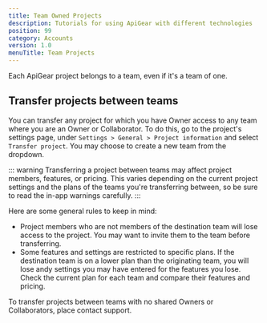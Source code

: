 ```yaml
---
title: Team Owned Projects
description: Tutorials for using ApiGear with different technologies
position: 99
category: Accounts
version: 1.0
menuTitle: Team Projects
---
```


Each ApiGear project belongs to a team, even if it's a team of one.

## Transfer projects between teams

You can transfer any project for which you have Owner access to any team where you are an Owner or Collaborator. To do this, go to the project's settings page, under `Settings > General > Project information` and select `Transfer project`. You may choose to create a new team from the dropdown.

::: warning
Transferring a project between teams may affect project members, features, or pricing. This varies depending on the current project settings and the plans of the teams you're transferring between, so be sure to read the in-app warnings carefully.
:::

Here are some general rules to keep in mind:

- Project members who are not members of the destination team will lose access to the project. You may want to invite them to the team before transferring.
- Some features and settings are restricted to specific plans. If the destination team is on a lower plan than the originating team, you will lose andy settings you may have entered for the features you lose. Check the current plan for each team and compare their features and pricing.

To transfer projects between teams with no shared Owners or Collaborators, place contact support.
